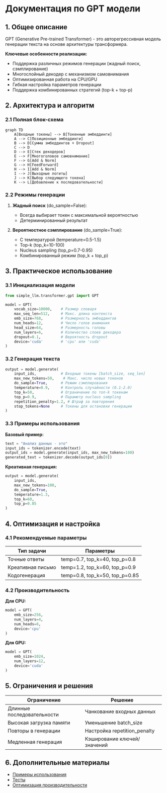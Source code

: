 # Документация по GPT модели

## 1. Общее описание
GPT (Generative Pre-trained Transformer) - это авторегрессивная модель генерации текста на основе архитектуры трансформера.

**Ключевые особенности реализации:**
- Поддержка различных режимов генерации (жадный поиск, сэмплирование)
- Многослойный декодер с механизмом самовнимания
- Оптимизированная работа на CPU/GPU
- Гибкая настройка параметров генерации
- Поддержка комбинированных стратегий (top-k + top-p)

## 2. Архитектура и алгоритм

### 2.1 Полная блок-схема
```mermaid
graph TD
    A[Входные токены] --> B[Токенные эмбеддинги]
    A --> C[Позиционные эмбеддинги]
    B --> D[Сумма эмбеддингов + Dropout]
    C --> D
    D --> E[Стек декодеров]
    E --> F[Многоголовое самовнимание]
    F --> G[Add & Norm]
    G --> H[FeedForward]
    H --> I[Add & Norm]
    I --> J[Выходные логиты]
    J --> K[Выбор следующего токена]
    K --> L[Добавление к последовательности]
```

### 2.2 Режимы генерации
1. **Жадный поиск** (do_sample=False):
   - Всегда выбирает токен с максимальной вероятностью
   - Детерминированный результат

2. **Вероятностное сэмплирование** (do_sample=True):
   - С температурой (temperature=0.5-1.5)
   - Top-k (top_k=10-100)
   - Nucleus sampling (top_p=0.7-0.95)
   - Комбинированный режим (top_k + top_p)

## 3. Практическое использование

### 3.1 Инициализация модели
```python
from simple_llm.transformer.gpt import GPT

model = GPT(
    vocab_size=10000,    # Размер словаря
    max_seq_len=512,     # Макс. длина контекста
    emb_size=768,        # Размерность эмбеддингов
    num_heads=12,        # Число голов внимания
    head_size=64,        # Размерность головы
    num_layers=6,        # Количество слоев декодера
    dropout=0.1,         # Вероятность dropout
    device='cuda'        # 'cpu' или 'cuda'
)
```

### 3.2 Генерация текста
```python
output = model.generate(
    input_ids,           # Входные токены [batch_size, seq_len]
    max_new_tokens=50,    # Макс. число новых токенов
    do_sample=True,      # Режим сэмплирования
    temperature=0.9,     # Контроль случайности (0.1-2.0)
    top_k=50,            # Ограничение по топ-k токенам
    top_p=0.9,           # Параметр nucleus sampling
    repetition_penalty=1.2, # Штраф за повторения
    stop_tokens=None     # Токены для остановки генерации
)
```

### 3.3 Примеры использования

**Базовый пример:**
```python
text = "Анализ данных - это"
input_ids = tokenizer.encode(text)
output_ids = model.generate(input_ids, max_new_tokens=100)
generated_text = tokenizer.decode(output_ids[0])
```

**Креативная генерация:**
```python
output = model.generate(
    input_ids,
    max_new_tokens=100,
    do_sample=True,
    temperature=1.3,
    top_k=60,
    top_p=0.85
)
```

## 4. Оптимизация и настройка

### 4.1 Рекомендуемые параметры

| Тип задачи       | Параметры                     |
|------------------|-------------------------------|
| Точные ответы    | temp=0.7, top_k=40, top_p=0.8 |
| Креативная письмо| temp=1.2, top_k=60, top_p=0.9 |
| Кодогенерация    | temp=0.8, top_k=50, top_p=0.85|

### 4.2 Производительность

**Для CPU:**
```python
model = GPT(
    emb_size=256,
    num_layers=4,
    num_heads=8,
    device='cpu'
)
```

**Для GPU:**
```python
model = GPT(
    emb_size=1024,
    num_layers=12,
    device='cuda'
)
```

## 5. Ограничения и решения

| Ограничение               | Решение                      |
|---------------------------|------------------------------|
| Длинные последовательности| Чанкование входных данных    |
| Высокая загрузка памяти   | Уменьшение batch_size        |
| Повторы в генерации       | Настройка repetition_penalty |
| Медленная генерация       | Кэширование ключей/значений  |

## 6. Дополнительные материалы
- [Примеры использования](../example/example_gpt.py)
- [Тесты](../tests/test_gpt.py)
- [Оптимизация производительности](performance_guide.md)
